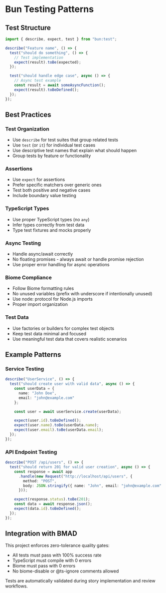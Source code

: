 # Bun Testing Patterns

## Test Structure

```typescript
import { describe, expect, test } from "bun:test";

describe("Feature name", () => {
  test("should do something", () => {
    // Test implementation
    expect(result).toBe(expected);
  });

  test("should handle edge case", async () => {
    // Async test example
    const result = await someAsyncFunction();
    expect(result).toBeDefined();
  });
});
```

## Best Practices

### Test Organization
- Use `describe` for test suites that group related tests
- Use `test` (or `it`) for individual test cases
- Use descriptive test names that explain what should happen
- Group tests by feature or functionality

### Assertions
- Use `expect` for assertions
- Prefer specific matchers over generic ones
- Test both positive and negative cases
- Include boundary value testing

### TypeScript Types
- Use proper TypeScript types (no `any`)
- Infer types correctly from test data
- Type test fixtures and mocks properly

### Async Testing
- Handle async/await correctly
- No floating promises - always await or handle promise rejection
- Use proper error handling for async operations

### Biome Compliance
- Follow Biome formatting rules
- No unused variables (prefix with underscore if intentionally unused)
- Use node: protocol for Node.js imports
- Proper import organization

### Test Data
- Use factories or builders for complex test objects
- Keep test data minimal and focused
- Use meaningful test data that covers realistic scenarios

## Example Patterns

### Service Testing
```typescript
describe("UserService", () => {
  test("should create user with valid data", async () => {
    const userData = {
      name: "John Doe",
      email: "john@example.com"
    };

    const user = await userService.create(userData);

    expect(user.id).toBeDefined();
    expect(user.name).toBe(userData.name);
    expect(user.email).toBe(userData.email);
  });
});
```

### API Endpoint Testing
```typescript
describe("POST /api/users", () => {
  test("should return 201 for valid user creation", async () => {
    const response = await app
      .handle(new Request("http://localhost/api/users", {
        method: "POST",
        body: JSON.stringify({ name: "John", email: "john@example.com" })
      }));

    expect(response.status).toBe(201);
    const data = await response.json();
    expect(data.id).toBeDefined();
  });
});
```

## Integration with BMAD

This project enforces zero-tolerance quality gates:
- All tests must pass with 100% success rate
- TypeScript must compile with 0 errors
- Biome must pass with 0 errors
- No biome-disable or @ts-ignore comments allowed

Tests are automatically validated during story implementation and review workflows.